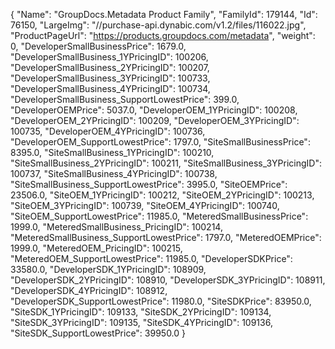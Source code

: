 {
    "Name": "GroupDocs.Metadata Product Family",
    "FamilyId": 179144,
    "Id": 76150,
    "LargeImg": "//purchase-api.dynabic.com/v1.2/files/116022.jpg",
    "ProductPageUrl": "https://products.groupdocs.com/metadata",
    "weight": 0,
    "DeveloperSmallBusinessPrice": 1679.0,
    "DeveloperSmallBusiness_1YPricingID": 100206,
    "DeveloperSmallBusiness_2YPricingID": 100207,
    "DeveloperSmallBusiness_3YPricingID": 100733,
    "DeveloperSmallBusiness_4YPricingID": 100734,
    "DeveloperSmallBusiness_SupportLowestPrice": 399.0,
    "DeveloperOEMPrice": 5037.0,
    "DeveloperOEM_1YPricingID": 100208,
    "DeveloperOEM_2YPricingID": 100209,
    "DeveloperOEM_3YPricingID": 100735,
    "DeveloperOEM_4YPricingID": 100736,
    "DeveloperOEM_SupportLowestPrice": 1797.0,
    "SiteSmallBusinessPrice": 8395.0,
    "SiteSmallBusiness_1YPricingID": 100210,
    "SiteSmallBusiness_2YPricingID": 100211,
    "SiteSmallBusiness_3YPricingID": 100737,
    "SiteSmallBusiness_4YPricingID": 100738,
    "SiteSmallBusiness_SupportLowestPrice": 3995.0,
    "SiteOEMPrice": 23506.0,
    "SiteOEM_1YPricingID": 100212,
    "SiteOEM_2YPricingID": 100213,
    "SiteOEM_3YPricingID": 100739,
    "SiteOEM_4YPricingID": 100740,
    "SiteOEM_SupportLowestPrice": 11985.0,
    "MeteredSmallBusinessPrice": 1999.0,
    "MeteredSmallBusiness_PricingID": 100214,
    "MeteredSmallBusiness_SupportLowestPrice": 1797.0,
    "MeteredOEMPrice": 1999.0,
    "MeteredOEM_PricingID": 100215,
    "MeteredOEM_SupportLowestPrice": 11985.0,
    "DeveloperSDKPrice": 33580.0,
    "DeveloperSDK_1YPricingID": 108909,
    "DeveloperSDK_2YPricingID": 108910,
    "DeveloperSDK_3YPricingID": 108911,
    "DeveloperSDK_4YPricingID": 108912,
    "DeveloperSDK_SupportLowestPrice": 11980.0,
    "SiteSDKPrice": 83950.0,
    "SiteSDK_1YPricingID": 109133,
    "SiteSDK_2YPricingID": 109134,
    "SiteSDK_3YPricingID": 109135,
    "SiteSDK_4YPricingID": 109136,
    "SiteSDK_SupportLowestPrice": 39950.0
}